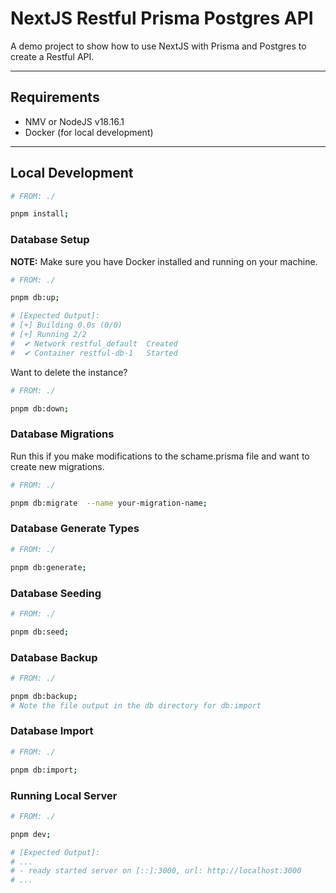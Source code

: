 # NextJS Restful Prisma Postgres API

A demo project to show how to use NextJS with Prisma and Postgres to create a Restful API.

---

## Requirements

- NMV or NodeJS v18.16.1
- Docker (for local development)

---

## Local Development

```bash
# FROM: ./

pnpm install;
```

### Database Setup

**NOTE:** Make sure you have Docker installed and running on your machine.

```bash
# FROM: ./

pnpm db:up;

# [Expected Output]:
# [+] Building 0.0s (0/0)                                                                                                                                               
# [+] Running 2/2
#  ✔ Network restful_default  Created                                                                                                                              0.0s 
#  ✔ Container restful-db-1   Started  
```

Want to delete the instance?

```bash
# FROM: ./

pnpm db:down;
```

### Database Migrations

Run this if you make modifications to the schame.prisma file and want to create new migrations.

```bash
# FROM: ./

pnpm db:migrate  --name your-migration-name;
```

### Database Generate Types

```bash
# FROM: ./

pnpm db:generate;
```

### Database Seeding

```bash
# FROM: ./

pnpm db:seed;
```

### Database Backup

```bash
# FROM: ./

pnpm db:backup;
# Note the file output in the db directory for db:import
```

### Database Import

```bash
# FROM: ./

pnpm db:import;
```

### Running Local Server

```bash
# FROM: ./

pnpm dev;

# [Expected Output]:
# ...
# - ready started server on [::]:3000, url: http://localhost:3000
# ...
```

